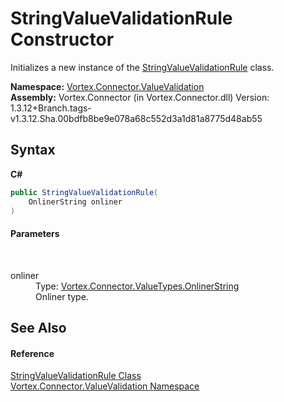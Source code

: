 # StringValueValidationRule Constructor 
 

Initializes a new instance of the <a href="T_Vortex_Connector_ValueValidation_StringValueValidationRule.md">StringValueValidationRule</a> class.

**Namespace:**&nbsp;<a href="N_Vortex_Connector_ValueValidation.md">Vortex.Connector.ValueValidation</a><br />**Assembly:**&nbsp;Vortex.Connector (in Vortex.Connector.dll) Version: 1.3.12+Branch.tags-v1.3.12.Sha.00bdfb8be9e078a68c552d3a1d81a8775d48ab55

## Syntax

**C#**<br />
``` C#
public StringValueValidationRule(
	OnlinerString onliner
)
```


#### Parameters
&nbsp;<dl><dt>onliner</dt><dd>Type: <a href="T_Vortex_Connector_ValueTypes_OnlinerString.md">Vortex.Connector.ValueTypes.OnlinerString</a><br />Onliner type.</dd></dl>

## See Also


#### Reference
<a href="T_Vortex_Connector_ValueValidation_StringValueValidationRule.md">StringValueValidationRule Class</a><br /><a href="N_Vortex_Connector_ValueValidation.md">Vortex.Connector.ValueValidation Namespace</a><br />